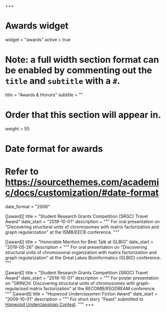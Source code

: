 +++
# Awards widget
widget = "awards"
active = true

# Note: a full width section format can be enabled by commenting out the `title` and `subtitle` with a `#`.
title = "Awards & Honors"
subtitle = ""

# Order that this section will appear in.
weight = 55

# Date format for awards
#   Refer to https://sourcethemes.com/academic/docs/customization/#date-format
date_format = "2006"

[[award]]
  title = "Student Research Grants Competition (SRGC) Travel Award"
  date_start = "2019-10-01"
  description = """
  For oral presentation on "Discovering structural units of chromosomes with matrix factorization and graph regularization" at the ISMB/EECB conference.
  """

[[award]]
  title = "Honorable Mention for Best Talk at GLBIO"
  date_start = "2019-05-26"
  description = """
  For oral presentation on "Discovering structural units of chromosomal organization with matrix factorization and graph regularization" at the Great Lakes Bioinformatics (GLBIO) conference.
  """

[[award]]
  title = "Student Research Grants Competition (SRGC) Travel Award"
  date_start = "2018-10-01"
  description = """
  For poster presentation on "GRINCH: Discovering structural units of chromosomes with graph-regularized matrix factorization" at the RECOMB/RSGDREAM conference.
  """
[[award]]
  title = "Hopwood Underclassmen Fiction Award"
  date_start = "2009-10-01"
  description = """
  For short story "Feast" submitted to [Hopwood Underclassman Contest](https://en.wikipedia.org/wiki/Hopwood_Award).
  """
+++


